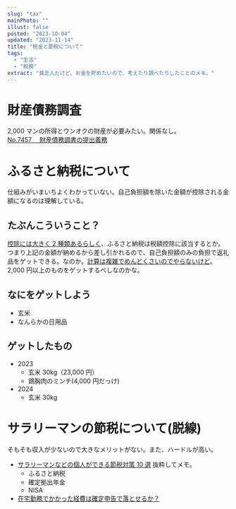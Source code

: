 ```yaml
---
slug: "tax"
mainPhoto: ""
illust: false
posted: "2023-10-04"
updated: "2023-11-14"
title: "税金と節税について"
tags:
  - "生活"
  - "税務"
extract: "貧乏人だけど、お金を貯めたいので、考えたり調べたりしたことのメモ。"
---
```


# 財産債務調査

2,000 マンの所得とウンオクの財産が必要みたい。関係なし。  
[No.7457  財産債務調書の提出義務](https://www.nta.go.jp/taxes/shiraberu/taxanswer/hotei/7457.htm)

# ふるさと納税について

仕組みがいまいちよくわかっていない。自己負担額を除いた金額が控除される金額になるのは理解している。

## たぶんこういうこと？

[控除には大きく 2 種類あるらしく](https://biz.moneyforward.com/tax_return/basic/52651/)、ふるさと納税は税額控除に該当するとか。つまり上記の金額が納めるから差し引かれるので、自己負担額のみの負担で返礼品をゲットできる。なのか。[計算は複雑でめんどくさいのでやらないけど](https://www.soumu.go.jp/main_sosiki/jichi_zeisei/czaisei/czaisei_seido/furusato/mechanism/deduction.html)。2,000 円以上のものをゲットするべしなのかな。

## なにをゲットしよう

- 玄米
- なんらかの日用品

## ゲットしたもの

- 2023
  - 玄米 30kg（23,000 円）
  - 鶏胸肉のミンチ(4,000 円だっけ)
- 2024
  - 玄米 30kg

# サラリーマンの節税について(脱線)

そもそも収入が少ないので大きなメリットがない。また、ハードルが高い。

- [サラリーマンなどの個人ができる節税対策 10 選](https://www.resonabank.co.jp/kojin/column/hoken/column_0006.html)
  抜粋してメモ。
  - ふるさと納税
  - 確定拠出年金
  - NISA
- [在宅勤務でかかった経費は確定申告で落とせるか？](https://news.yahoo.co.jp/expert/articles/f2fa452427b7c58c92888b25ca246075b685a4b9)
